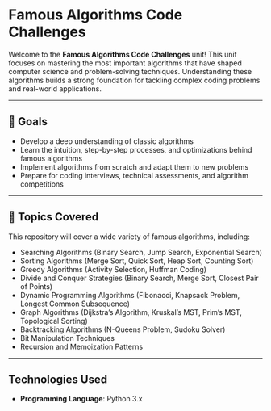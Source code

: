 # Famous Algorithms Code Challenges

Welcome to the **Famous Algorithms Code Challenges** unit! This unit focuses on mastering the most important algorithms that have shaped computer science and problem-solving techniques. Understanding these algorithms builds a strong foundation for tackling complex coding problems and real-world applications.

---

## 🚀 Goals

- Develop a deep understanding of classic algorithms
- Learn the intuition, step-by-step processes, and optimizations behind famous algorithms
- Implement algorithms from scratch and adapt them to new problems
- Prepare for coding interviews, technical assessments, and algorithm competitions

---

## 🧩 Topics Covered

This repository will cover a wide variety of famous algorithms, including:

- Searching Algorithms (Binary Search, Jump Search, Exponential Search)
- Sorting Algorithms (Merge Sort, Quick Sort, Heap Sort, Counting Sort)
- Greedy Algorithms (Activity Selection, Huffman Coding)
- Divide and Conquer Strategies (Binary Search, Merge Sort, Closest Pair of Points)
- Dynamic Programming Algorithms (Fibonacci, Knapsack Problem, Longest Common Subsequence)
- Graph Algorithms (Dijkstra’s Algorithm, Kruskal’s MST, Prim’s MST, Topological Sorting)
- Backtracking Algorithms (N-Queens Problem, Sudoku Solver)
- Bit Manipulation Techniques
- Recursion and Memoization Patterns

---

## Technologies Used

- **Programming Language**: Python 3.x
